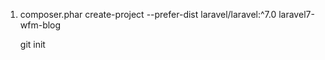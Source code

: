 1.  composer.phar create-project --prefer-dist laravel/laravel:^7.0 laravel7-wfm-blog

    git init
